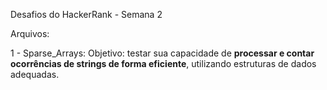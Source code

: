 Desafios do HackerRank - Semana 2

Arquivos:

1 - Sparse_Arrays: 
Objetivo: testar sua capacidade de **processar e contar ocorrências de strings de forma eficiente**, utilizando estruturas de dados adequadas. 
